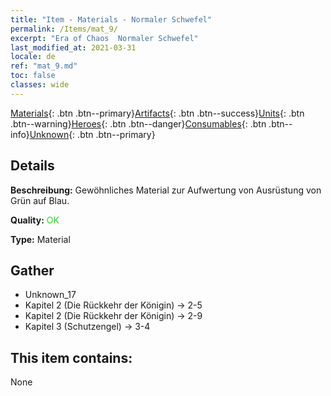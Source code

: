 ```yaml
---
title: "Item - Materials - Normaler Schwefel"
permalink: /Items/mat_9/
excerpt: "Era of Chaos  Normaler Schwefel"
last_modified_at: 2021-03-31
locale: de
ref: "mat_9.md"
toc: false
classes: wide
---
```

 [Materials](/de/Items/){: .btn .btn--primary}[Artifacts](/de/Items/Artifacts/){: .btn .btn--success}[Units](/de/Items/Units/){: .btn .btn--warning}[Heroes](/de/Items/Heroes/){: .btn .btn--danger}[Consumables](/de/Items/Consumables/){: .btn .btn--info}[Unknown](/de/Items/Unknown/){: .btn .btn--primary}

## Details
 **Beschreibung:** Gewöhnliches Material zur Aufwertung von Ausrüstung von Grün auf Blau.

 **Quality:** <span style="color: #32CD32">OK</span>

 **Type:** Material

## Gather

*    Unknown_17 
*    Kapitel 2 (Die Rückkehr der Königin) -> 2-5 
*    Kapitel 2 (Die Rückkehr der Königin) -> 2-9 
*    Kapitel 3 (Schutzengel) -> 3-4 

## This item contains:

  None

